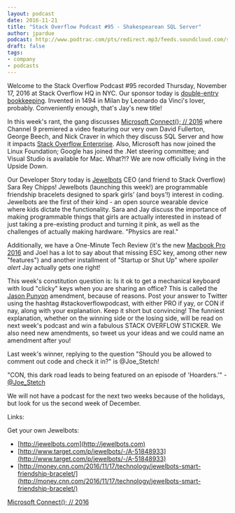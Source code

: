 ```yaml
---
layout: podcast
date: 2016-11-21
title: "Stack Overflow Podcast #95 - Shakespearean SQL Server"
author: jpardue
podcast: http://www.podtrac.com/pts/redirect.mp3/feeds.soundcloud.com/stream/294106721-stack-exchange-stack-overflow-podcast-95-shakespearian-sql-server.mp3
draft: false
tags:
- company
- podcasts
---
```


Welcome to the Stack Overflow Podcast #95 recorded Thursday, November 17, 2016 at Stack Overflow HQ in NYC. Our sponsor today is [double-entry bookkeeping](https://en.wikipedia.org/wiki/Double-entry_bookkeeping_system). Invented in 1494 in Milan by Leonardo da Vinci's lover, probably. Conveniently enough, that's Jay's new title!

In this week's rant, the gang discusses [Microsoft Connect(); // 2016](https://connectevent.microsoft.com/) where Channel 9 premiered a video featuring our very own David Fullerton, George Beech, and Nick Craver in which they discuss SQL Server and how it impacts [Stack Overflow Enterprise](https://business.stackoverflow.com/enterprise). Also, Microsoft has now joined the Linux Foundation; Google has joined the .Net steering committee; and Visual Studio is available for Mac. What?!? We are now officially living in the Upside Down. 

Our Developer Story today is [Jewelbots](http://www.jewelbots.com/) CEO (and friend to Stack Overflow) Sara Rey Chipps! Jewelbots (launching this week!) are programmable friendship bracelets designed to spark girls’ (and boys’!) interest in coding. Jewelbots are the first of their kind - an open source wearable device where kids dictate the functionality. Sara and Jay discuss the importance of making programmable things that girls are actually interested in instead of just taking a pre-existing product and turning it pink, as well as the challenges of actually making hardware. "Physics are real."

Additionally, we have a One-Minute Tech Review (it's the new [Macbook Pro 2016](http://www.apple.com/macbook-pro/?afid=p238%7Cs9ziWM6zM-dc_mtid_20925top39173_pcrid_154335371021_&cid=wwa-us-kwgo-mac-slid-) and Joel has a lot to say about that missing ESC key, among other new "features") and another installment of "Startup or Shut Up" where *spoiler alert* Jay actually gets one right! 

This week's constitution question is: Is it ok to get a mechanical keyboard with loud "clicky" keys when you are sharing an office? This is called the [Jason Punyon](https://twitter.com/JasonPunyon) amendment, because of reasons. Post your answer to Twitter using the hashtag #stackoverflowpodcast, with either PRO if yay, or CON if nay, along with your explanation. Keep it short but convincing! The funniest explanation, whether on the winning side or the losing side, will be read on next week's podcast and win a fabulous STACK OVERFLOW STICKER. We also need new amendments, so tweet us your ideas and we could name an amendment after you!

Last week's winner, replying to the question "Should you be allowed to comment out code and check it in?" is @Joe_Stetch!

"CON, this dark road leads to being featured on an episode of 'Hoarders.'" - [@Joe_Stetch](https://twitter.com/joe_stech/status/798769080421400576)

We will not have a podcast for the next two weeks because of the holidays, but look for us the second week of December.

Links:

Get your own Jewelbots:

* [http://jewelbots.com](http://jewelbots.com)
* [http://www.target.com/p/jewelbots/-/A-51848933](http://www.target.com/p/jewelbots/-/A-51848933)
* [http://money.cnn.com/2016/11/17/technology/jewelbots-smart-friendship-bracelet/](http://money.cnn.com/2016/11/17/technology/jewelbots-smart-friendship-bracelet/)

[Microsoft Connect(); // 2016](https://connectevent.microsoft.com/) 
